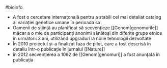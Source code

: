 #bioinfo 
- A fost o cercetare  internațonală pentru a stabili cel mai detaliat catalog al variației genetice umane în perioada sa
- Oamenii de știință au planificat să secvențieze [[Genom|genomurile]] măcar a o mie de participanți anonimi sănătoși din diferite grupe etnice în următorii 3 ani, utilizând upgraduri la noile tehnologii dezvoltate 
- În 2010 proiectul și-a finalizat faza de pilot, care a fost descrisă în detaliu într-o publicație în jurnalul [[Nature]] 
- în 2012 secvențierea a 1092 de [[Genom|genomuri]] a fost anunțată în publicația 